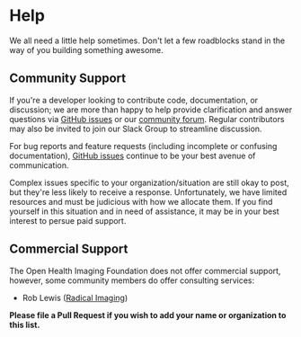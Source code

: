 # Help

We all need a little help sometimes. Don't let a few roadblocks stand in the way
of you building something awesome.

## Community Support

If you're a developer looking to contribute code, documentation, or discussion;
we are more than happy to help provide clarification and answer questions via
[GitHub issues][gh-issues] or our [community forum][google-group]. Regular
contributors may also be invited to join our Slack Group to streamline
discussion.

For bug reports and feature requests (including incomplete or confusing
documentation), [GitHub issues][gh-issues] continue to be your best avenue of
communication.

Complex issues specific to your organization/situation are still okay to post,
but they're less likely to receive a response. Unfortunately, we have limited
resources and must be judicious with how we allocate them. If you find yourself
in this situation and in need of assistance, it may be in your best interest to
persue paid support.

## Commercial Support

The Open Health Imaging Foundation does not offer commercial support, however,
some community members do offer consulting services:

- Rob Lewis ([Radical Imaging](http://radicalimaging.com/))

**Please file a Pull Request if you wish to add your name or organization to
this list.**

<!--
  Links
  -->

[gh-issues]: https://github.com/OHIF/Viewers/issues/
[google-group]: https://groups.google.com/forum/#!forum/cornerstone-platform
